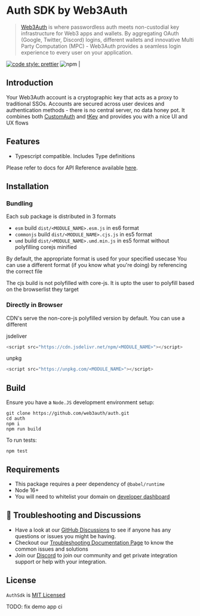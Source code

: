 # Auth SDK by Web3Auth

> [Web3Auth](https://web3auth.io) is where passwordless auth meets non-custodial key infrastructure for Web3 apps and wallets. By aggregating OAuth (Google, Twitter, Discord) logins, different wallets and innovative Multi Party Computation (MPC) - Web3Auth provides a seamless login experience to every user on your application.

[![code style: prettier](https://img.shields.io/badge/code_style-prettier-ff69b4.svg?style=flat-square)](https://github.com/prettier/prettier)
![npm](https://img.shields.io/npm/dw/@web3auth/auth) |

## Introduction

Your Web3Auth account is a cryptographic key that acts as a proxy to traditional SSOs. Accounts are secured across user devices and authentication methods - there is no central server, no data honey pot.
It combines both [CustomAuth](https://github.com/torusresearch/CustomAuth) and [tKey](https://github.com/tkey/tkey) and provides you with a nice UI and UX flows

## Features

- Typescript compatible. Includes Type definitions

Please refer to docs for API Reference available [here](https://docs.tor.us/open-login/api-reference/installation).

## Installation

### Bundling

Each sub package is distributed in 3 formats

- `esm` build `dist/<MODULE_NAME>.esm.js` in es6 format
- `commonjs` build `dist/<MODULE_NAME>.cjs.js` in es5 format
- `umd` build `dist/<MODULE_NAME>.umd.min.js` in es5 format without polyfilling corejs minified

By default, the appropriate format is used for your specified usecase
You can use a different format (if you know what you're doing) by referencing the correct file

The cjs build is not polyfilled with core-js.
It is upto the user to polyfill based on the browserlist they target

### Directly in Browser

CDN's serve the non-core-js polyfilled version by default. You can use a different

jsdeliver

```js
<script src="https://cdn.jsdelivr.net/npm/<MODULE_NAME>"></script>
```

unpkg

```js
<script src="https://unpkg.com/<MODULE_NAME>"></script>
```

## Build

Ensure you have a `Node.JS` development environment setup:

```
git clone https://github.com/web3auth/auth.git
cd auth
npm i
npm run build
```

To run tests:

```
npm test
```

## Requirements

- This package requires a peer dependency of `@babel/runtime`
- Node 16+
- You will need to whitelist your domain on [developer dashboard](https://dashboard.web3auth.io)

## 💬 Troubleshooting and Discussions

- Have a look at our [GitHub Discussions](https://github.com/Web3Auth/Web3Auth/discussions?discussions_q=sort%3Atop) to see if anyone has any questions or issues you might be having.
- Checkout our [Troubleshooting Documentation Page](https://web3auth.io/docs/troubleshooting) to know the common issues and solutions
- Join our [Discord](https://discord.gg/web3auth) to join our community and get private integration support or help with your integration.

## License

`AuthSdk` is [MIT Licensed](LICENSE)

TODO: fix demo app ci
